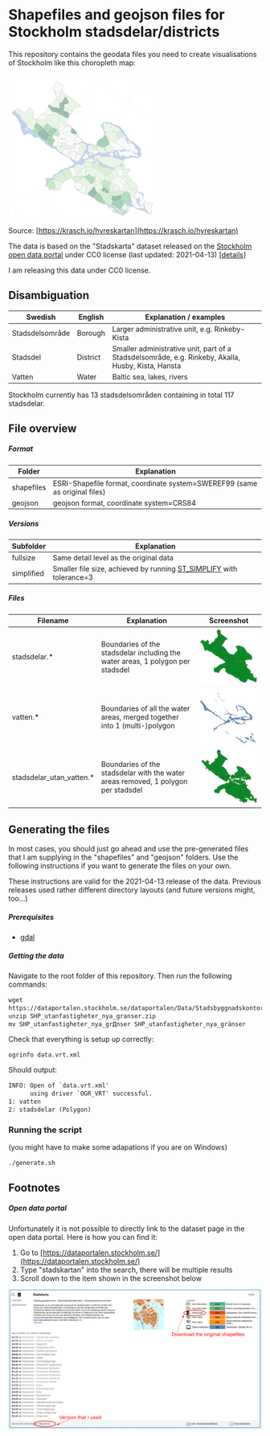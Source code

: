 # Shapefiles and geojson files for Stockholm stadsdelar/districts 

This repository contains the geodata files you need to create visualisations of Stockholm like
this choropleth map:

![Choropleth map of Stockholm](screenshots/hyreskartan.png "Choropleth map of Stockholm")

Source: [https://krasch.io/hyreskartan](https://krasch.io/hyreskartan)

The data is based on the "Stadskarta" dataset released on the [Stockholm open data portal](https://dataportalen.stockholm.se/)
under CC0 license (last updated: 2021-04-13) [[details]](#open-data-portal)

I am releasing this data under CC0 license.

## Disambiguation

| Swedish | English | Explanation / examples |
| --------------- | --------------- | --------------- |
| Stadsdelsområde | Borough | Larger administrative unit, e.g. Rinkeby-Kista|
| Stadsdel | District | Smaller administrative unit, part of a Stadsdelsområde, e.g. Rinkeby, Akalla, Husby, Kista, Hansta  |
| Vatten | Water | Baltic sea, lakes, rivers |

Stockholm currently has 13 stadsdelsområden containing in total 117 stadsdelar. 

## File overview

##### Format

| Folder | Explanation | 
| --------------- | --------------- | 
| shapefiles | ESRI-Shapefile format, coordinate system=SWEREF99 (same as original files)
| geojson | geojson format, coordinate system=CRS84 |


##### Versions

| Subfolder | Explanation | 
| --------------- | --------------- | 
| fullsize | Same detail level as the original data
| simplified | Smaller file size, achieved by running [ST_SIMPLIFY](https://postgis.net/docs/ST_Simplify.html) with tolerance=3 |

##### Files

| Filename | Explanation | Screenshot |
| --------------- | --------------- | --------------- |
| stadsdelar.* | Boundaries of the stadsdelar including the water areas, 1 polygon per stadsdel | ![stadsdelar](screenshots/stadsdelar.png "Screenshot of map stadsdelar" )|
| vatten.* | Boundaries of all the water areas, merged together into 1 (multi-)polygon | ![vatten](screenshots/vatten.png "Screenshot of map stadsdelar_utan_vatten") |
| stadsdelar_utan_vatten.* | Boundaries of the stadsdelar with the water areas removed, 1 polygon per stadsdel | ![stadsdelar utan vatten](screenshots/stadsdelar_utan_vatten.png "Screenshot of map stadsdelar_utan_vatten") |

## Generating the files

In most cases, you should just go ahead and use the pre-generated
files that I am supplying in the "shapefiles" and "geojson" folders.
Use the following instructions if you want to generate the files on your own.

These instructions are valid for the 2021-04-13 release of the data. Previous
releases used rather different directory layouts (and future versions
might, too...)

##### Prerequisites

* [gdal](https://gdal.org/)

##### Getting the data

Navigate to the root folder of this repository. Then run
the following commands:

```
wget https://dataportalen.stockholm.se/dataportalen/Data/Stadsbyggnadskontoret/SHP_utanfastigheter_nya_granser.zip
unzip SHP_utanfastigheter_nya_granser.zip
mv SHP_utanfastigheter_nya_grДnser SHP_utanfastigheter_nya_gränser 
```

Check that everything is setup up correctly:

```
ogrinfo data.vrt.xml
```

Should output:

```
INFO: Open of `data.vrt.xml'
      using driver `OGR_VRT' successful.
1: vatten
2: stadsdelar (Polygon)
```

### Running the script

(you might have to make some adapations if you are on Windows)

```
./generate.sh
```



## Footnotes

##### Open data portal

Unfortunately it is not possible to directly link to the dataset page
in the open data portal. Here is how you can find it:

1. Go to [https://dataportalen.stockholm.se/](https://dataportalen.stockholm.se/)
2. Type "stadskartan" into the search, there will be multiple results
3. Scroll down to the item shown in the screenshot below

![Screenshot of Stockholms data portal](screenshots/dataportalen.png "Screenshot of Stockholms data portal")


